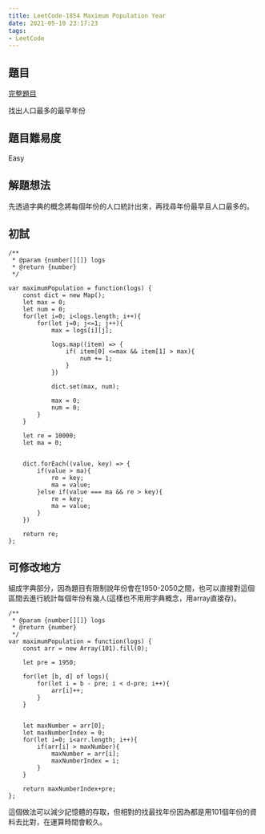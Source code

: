 ```yaml
---
title: LeetCode-1854 Maximum Population Year
date: 2021-05-10 23:17:23
tags: 
- LeetCode
---
```


## 題目
[完整題目](https://leetcode.com/problems/maximum-population-year/)

找出人口最多的最早年份

## 題目難易度
Easy

## 解題想法
先透過字典的概念將每個年份的人口統計出來，再找尋年份最早且人口最多的。

## 初試
```javascript=
/**
 * @param {number[][]} logs
 * @return {number}
 */

var maximumPopulation = function(logs) {
    const dict = new Map();
    let max = 0;
    let num = 0;
    for(let i=0; i<logs.length; i++){
        for(let j=0; j<=1; j++){
            max = logs[i][j];
            
            logs.map((item) => {
                if( item[0] <=max && item[1] > max){
                    num += 1;
                }
            })
            
            dict.set(max, num);
            
            max = 0;
            num = 0;
        }
    }
    
    let re = 10000;
    let ma = 0;
    
    
    dict.forEach((value, key) => {
        if(value > ma){
            re = key;
            ma = value;
        }else if(value === ma && re > key){
            re = key;
            ma = value;
        }
    })

    return re;
};
```

## 可修改地方
組成字典部分，因為題目有限制說年份會在1950-2050之間，也可以直接對這個區間去進行統計每個年份有幾人(這樣也不用用字典概念，用array直接存)。

```
/**
 * @param {number[][]} logs
 * @return {number}
 */
var maximumPopulation = function(logs) {
    const arr = new Array(101).fill(0);
    
    let pre = 1950;
    
    for(let [b, d] of logs){
        for(let i = b - pre; i < d-pre; i++){
            arr[i]++;
        }
    }
    
    
    let maxNumber = arr[0];
    let maxNumberIndex = 0;
    for(let i=0; i<arr.length; i++){
        if(arr[i] > maxNumber){
            maxNumber = arr[i];
            maxNumberIndex = i;
        }
    }

    return maxNumberIndex+pre;
};
```
這個做法可以減少記憶體的存取，但相對的找最找年份因為都是用101個年份的資料去比對，在運算時間會較久。


